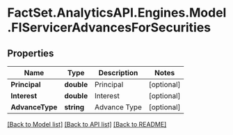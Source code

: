 # FactSet.AnalyticsAPI.Engines.Model.FIServicerAdvancesForSecurities

## Properties

Name | Type | Description | Notes
------------ | ------------- | ------------- | -------------
**Principal** | **double** | Principal | [optional] 
**Interest** | **double** | Interest | [optional] 
**AdvanceType** | **string** | Advance Type | [optional] 

[[Back to Model list]](../README.md#documentation-for-models) [[Back to API list]](../README.md#documentation-for-api-endpoints) [[Back to README]](../README.md)

